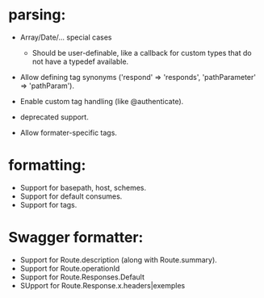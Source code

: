 # parsing:

- Array/Date/... special cases
  - Should be user-definable, like a callback for custom types that do not have a typedef available.
- Allow defining tag synonyms ('respond' => 'responds', 'pathParameter' => 'pathParam').
- Enable custom tag handling (like @authenticate).
- deprecated support.

- Allow formater-specific tags.

# formatting:

- Support for basepath, host, schemes.
- Support for default consumes.
- Support for tags.

# Swagger formatter:

- Support for Route.description (along with Route.summary).
- Support for Route.operationId
- Support for Route.Responses.Default
- SUpport for Route.Response.x.headers|exemples
